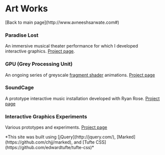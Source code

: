 <b>Art Works</b>
===============
<div>[Back to main page](http://www.avneeshsarwate.com#)</div>

### <b>Paradise Lost</b>
An immersive musical theater performance for which I developed interactive graphics. [Project page](/paradiselost#).

### <b>GPU (Grey Processing Unit)</b>
An ongoing series of greyscale [fragment shader](https://thebookofshaders.com/01/) animations. [Project page](/greyprocessingunit#)

### <b>SoundCage</b>
A prototype interactive music installation developed with Ryan Rose. [Project page](/soundcage)

### <b>Interactive Graphics Experiments</b>
Various prototypes and experiments. [Project page](/interactivevisuals#)

<footer>*This site was built using  [jQuery](http://jquery.com/), [Marked](https://github.com/chjj/marked), and [Tufte CSS](https://github.com/edwardtufte/tufte-css)*</footer>